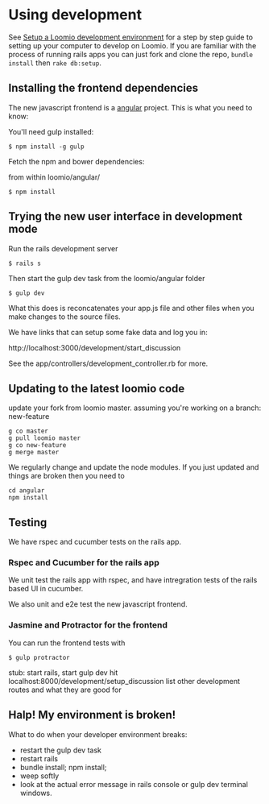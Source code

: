 # Using development

See [Setup a Loomio development environment](setup_development_environment.md) for a step by step guide to setting up your computer to develop on Loomio. If you are familiar with the process of running rails apps you can just fork and clone the repo, `bundle install` then `rake db:setup`.

## Installing the frontend dependencies

The new javascript frontend is a [angular](https://angularjs.org/) project. This is what you need to know:

You'll need gulp installed:

  `$ npm install -g gulp`  

Fetch the npm and bower dependencies:

  from within loomio/angular/

  `$ npm install`

## Trying the new user interface in development mode
Run the rails development server

  `$ rails s`  

Then start the gulp dev task from the loomio/angular folder  

  `$ gulp dev`
  
What this does is reconcatenates your app.js file and other files when you make changes to the source files.

We have links that can setup some fake data and log you in:

  http://localhost:3000/development/start_discussion

See the app/controllers/development_controller.rb for more.

## Updating to the latest loomio code
update your fork from loomio master.
assuming you're working on a branch: new-feature

```
g co master
g pull loomio master
g co new-feature
g merge master
```

We regularly change and update the node modules.
If you just updated and things are broken then you need to

```
cd angular
npm install
```

## Testing
We have rspec and cucumber tests on the rails app.

### Rspec and Cucumber for the rails app
We unit test the rails app with rspec, and have intregration tests of
the rails based UI in cucumber.

We also unit and e2e test the new javascript frontend.

### Jasmine and Protractor for the frontend

You can run the frontend tests with 

`$ gulp protractor`

stub:
  start rails, start gulp dev
  hit localhost:8000/development/setup_discussion
  list other development routes and what they are good for


## Halp! My environment is broken!

What to do when your developer environment breaks:

- restart the gulp dev task
- restart rails
- bundle install; npm install;
- weep softly
- look at the actual error message in rails console or gulp dev terminal windows.
